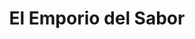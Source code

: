 ---
title: "El Emporio del Sabor"
url: /ciudad-autonoma-de-buenos-aires/el-emporio-del-sabor/
shop: Bioladen
---